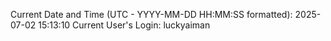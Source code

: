 Current Date and Time (UTC - YYYY-MM-DD HH:MM:SS formatted): 2025-07-02 15:13:10
Current User's Login: luckyaiman
